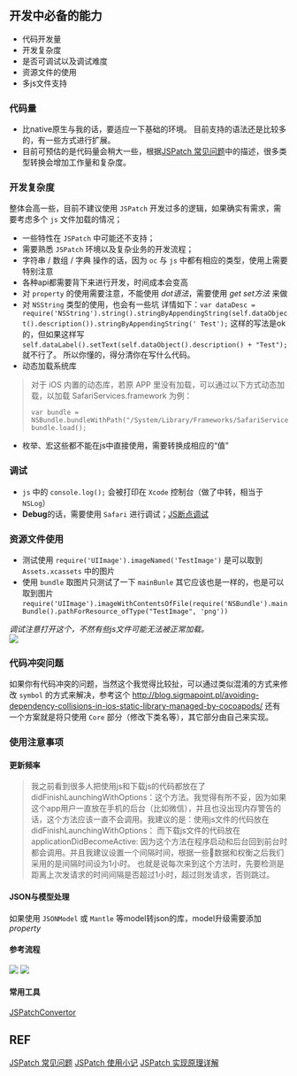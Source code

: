 
## 开发中必备的能力
-   代码开发量
-   开发复杂度
-   是否可调试以及调试难度
-   资源文件的使用
-   多js文件支持

### 代码量
-   比native原生与我的话，要适应一下基础的环境。 目前支持的语法还是比较多的，有一些方式进行扩展。  
-   目前可预估的是代码量会稍大一些，根据[JSPatch 常见问题](https://github.com/bang590/JSPatch/wiki/JSPatch-%E5%B8%B8%E8%A7%81%E9%97%AE%E9%A2%98)中的描述，很多类型转换会增加工作量和复杂度。

### 开发复杂度
整体会高一些，目前不建议使用 `JSPatch` 开发过多的逻辑，如果确实有需求，需要考虑多个 `js` 文件加载的情况；  

-   一些特性在 `JSPatch` 中可能还不支持； 
-   需要熟悉 `JSPatch` 环境以及复杂业务的开发流程；    
-   字符串 / 数组 / 字典 操作的话，因为 `oc` 与 `js` 中都有相应的类型，使用上需要特别注意
-   各种api都需要背下来进行开发，时间成本会变高
-   对 `property` 的使用需要注意，不能使用 *dot语法*，需要使用 *get set方法* 来做
-   对 `NSString` 类型的使用，也会有一些坑 详情如下：`var dataDesc = require('NSString').string().stringByAppendingString(self.dataObject().description()).stringByAppendingString(' Test');` 这样的写法是ok的，但如果这样写 `self.dataLabel().setText(self.dataObject().description() + "Test");` 就不行了。 所以你懂的，得分清你在写什么代码。
-   动态加载系统库
> 对于 iOS 内置的动态库，若原 APP 里没有加载，可以通过以下方式动态加载，以加载 SafariServices.framework 为例：
> ```
> var bundle = NSBundle.bundleWithPath("/System/Library/Frameworks/SafariServices.framework");
> bundle.load();
> ```
-   枚举、宏这些都不能在js中直接使用，需要转换成相应的“值”

### 调试
-   `js` 中的 `console.log();` 会被打印在 `Xcode` 控制台（做了中转，相当于`NSLog`）  
-   **Debug**的话，需要使用 `Safari` 进行调试；[JS断点调试](https://github.com/bang590/JSPatch/wiki/JS-%E6%96%AD%E7%82%B9%E8%B0%83%E8%AF%95)
  
### 资源文件使用
-   测试使用 `require('UIImage').imageNamed('TestImage')` 是可以取到 `Assets.xcassets` 中的图片
-   使用 `bundle` 取图片只测试了一下 `mainBunle` 其它应该也是一样的，也是可以取到图片 `require('UIImage').imageWithContentsOfFile(require('NSBundle').mainBundle().pathForResource_ofType("TestImage", 'png'))`

*调试注意打开这个，不然有些js文件可能无法被正常加载。*  
![](http://blog.saick.net/HostedResources/Images/2016/JS-Debug.png)

### 代码冲突问题
如果你有代码冲突的问题，当然这个我觉得比较扯，可以通过类似混淆的方式来修改 `symbol` 的方式来解决，参考这个 <http://blog.sigmapoint.pl/avoiding-dependency-collisions-in-ios-static-library-managed-by-cocoapods/>
还有一个方案就是将只使用 `Core` 部分（修改下类名等），其它部分由自己来实现。

### 使用注意事项
#### 更新频率
>我之前看到很多人把使用js和下载js的代码都放在了didFinishLaunchingWithOptions：这个方法。我觉得有所不妥，因为如果这个app用户一直放在手机的后台（比如微信），并且也没出现内存警告的话，这个方法应该一直不会调用。我建议的是：使用js文件的代码放在didFinishLaunchingWithOptions： 而下载js文件的代码放在applicationDidBecomeActive: 因为这个方法在程序启动和后台回到前台时都会调用。并且我建议设置一个间隔时间，根据一些数据和权衡之后我们采用的是间隔时间设为1小时。 也就是说每次来到这个方法时，先要检测是距离上次发请求的时间间隔是否超过1小时，超过则发请求，否则跳过。
#### JSON与模型处理
如果使用 `JSONModel` 或 `Mantle` 等model转json的库，model升级需要添加 *property*

#### 参考流程
![](http://blog.saick.net/HostedResources/Images/2016/jspatch_1.png)
![](http://blog.saick.net/HostedResources/Images/2016/jspatch_2.png)

#### 常用工具
[JSPatchConvertor](https://github.com/bang590/JSPatchConvertor)

## REF
[JSPatch 常见问题](https://github.com/bang590/JSPatch/wiki/JSPatch-%E5%B8%B8%E8%A7%81%E9%97%AE%E9%A2%98)
[JSPatch 使用小记](http://www.cnblogs.com/dsxniubility/p/5080875.html)
[JSPatch 实现原理详解](https://github.com/bang590/JSPatch/wiki/JSPatch-%E5%AE%9E%E7%8E%B0%E5%8E%9F%E7%90%86%E8%AF%A6%E8%A7%A3)